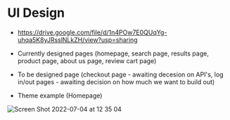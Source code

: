 # UI Design


- https://drive.google.com/file/d/1n4POw7E0QUqYg-uhqa5K8yJRsslNLkZH/view?usp=sharing

- Currently designed pages (homepage, search page, results page, product page, about us page, review cart page)

- To be designed page (checkout page - awaiting decesion on API's, log in/out pages - awaiting decision on how much we want to build out)

- Theme example (Homepage)

![Screen Shot 2022-07-04 at 12 35 04](https://user-images.githubusercontent.com/97766930/177193629-06cf962d-1e02-4cbf-b0ff-638e53fb0e8c.png)
